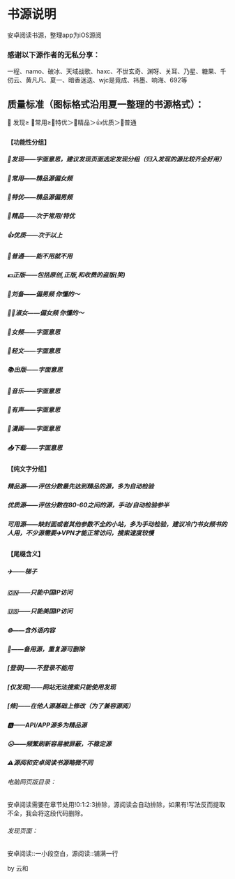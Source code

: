 # 书源说明
安卓阅读书源，整理app为iOS源阅
### 感谢以下源作者的无私分享：
一程、namo、破冰、天域战歌、haxc、不世玄奇、渊呀、关耳、乃星、糖果、千仞云、黄凡凡、夏一、暗香迷迭、wjc是竟成、祎墨、响海、692等

## 质量标准（图标格式沿用夏一整理的书源格式）：
📡 发现≥ 🌸常用≥🍺特优＞🎉精品＞👍优质＞🔰普通
#### 【功能性分组】
##### 📡发现——字面意思，建议发现页面选定发现分组（归入发现的源比较齐全好用）
##### 🌸常用——精品源偏女频
##### 🍺特优——精品源偏男频
##### 🎉精品——次于常用/特优
##### 👍优质——次于以上
##### 🔰普通——能不用就不用
##### 💵正版——包括原创,正版,和收费的盗版(笑)
##### 🚬刘备——偏男频 你懂的～
##### 🤶🏻淑女——偏女频 你懂的～
##### 🍒女频——字面意思
##### 🎈轻文——字面意思
##### 📚出版——字面意思
##### 🎼音乐——字面意思
##### 🐳有声——字面意思
##### 🎨漫画——字面意思
##### 📥下载——字面意思

#### 【纯文字分组】
##### 精品源——评估分数最先达到精品的源，多为自动检验
##### 优质源——评估分数在80-60之间的源，手动/自动检验参半
##### 可用源——缺封面或者其他参数不全的小站，多为手动检验，建议冷门书女频书的人用，不少源需要✈️VPN才能正常访问，搜索速度较慢

#### 【尾缀含义】
##### ✈️——梯子
##### 🇨🇳——只能中国IP访问
##### 🇺🇸——只能美国IP访问
##### 🌐——含外语内容
##### 🌿——备用源，重复源可删除
##### [登录]——不登录不能用
##### [仅发现]——网站无法搜索只能使用发现
##### [修]——在他人源基础上修改（为了兼容源阅）
##### 🅰——API/APP源多为精品源
##### ☹︎——频繁刷新容易被屏蔽，不稳定源

##### ⚠️源阅和安卓阅读书源略微不同
###### 电脑网页版目录：
安卓阅读需要在章节处用!0:1:2:3排除，源阅读会自动排除，如果有!写法反而提取不全，我会将这段代码删除。
###### 发现页面：
安卓阅读::一小段空白，源阅读::铺满一行

by 云和

